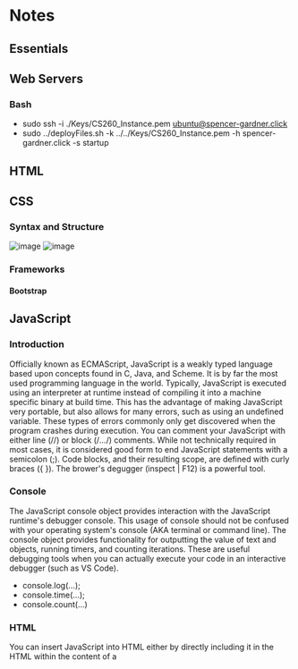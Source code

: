 # Notes

## Essentials


## Web Servers

### Bash
- sudo ssh -i ./Keys/CS260_Instance.pem ubuntu@spencer-gardner.click
- sudo ../deployFiles.sh -k ../../Keys/CS260_Instance.pem -h spencer-gardner.click -s startup


## HTML


## CSS

### Syntax and Structure
![image](https://github.com/Spencer-Gardner/CS_260/assets/120418845/1f855d6b-fb51-4836-9fa2-cf7776d492fd)
![image](https://github.com/Spencer-Gardner/CS_260/assets/120418845/85663589-da2f-4b90-9821-91ba0e97e7e2)

### Frameworks
#### Bootstrap


## JavaScript

### Introduction
Officially known as ECMAScript, JavaScript is a weakly typed language based upon concepts found in C, Java, and Scheme. It is by far the most used programming language in the world.
Typically, JavaScript is executed using an interpreter at runtime instead of compiling it into a machine specific binary at build time. This has the advantage of making JavaScript very portable, but also allows for many errors, such as using an undefined variable. These types of errors commonly only get discovered when the program crashes during execution.
You can comment your JavaScript with either line (//) or block (/*...*/) comments.
While not technically required in most cases, it is considered good form to end JavaScript statements with a semicolon (;). Code blocks, and their resulting scope, are defined with curly braces ({ }).
The brower's degugger (inspect | F12) is a powerful tool.

### Console
The JavaScript console object provides interaction with the JavaScript runtime's debugger console. This usage of console should not be confused with your operating system's console (AKA terminal or command line). The console object provides functionality for outputting the value of text and objects, running timers, and counting iterations. These are useful debugging tools when you can actually execute your code in an interactive debugger (such as VS Code).
- console.log(...);
- console.time(...);
- console.count(...)

### HTML
You can insert JavaScript into HTML either by directly including it in the HTML within the content of a <script> element, or by using the src attribute of the script element to reference an external JavaScript file.

### Types and Constructs
#### Declaring Variables
Variables are declared using either the let or const keyword. let allows you to change the value of the variable while const will cause an error if you attempt to change it.
- "use strict";
- let ...
- const ...
#### Variable Type
Because JavaScript does not enforce the declaration of a variable before you use it, it is entirely possible for a variable to have the type of Undefined.
| Type        | Meaning                                                    |
| ----------- | ---------------------------------------------------------- |
| `Null`      | The type of a variable that has not been assigned a value. |
| `Undefined` | The type of a variable that has not been defined.          |
| `Boolean`   | true or false.                                             |
| `Number`    | A 64-bit signed number.                                    |
| `BigInt`    | A number of arbitrary magnitude.                           |
| `String`    | A textual sequence of characters.                          |
| `Symbol`    | A unique value.                                            |
#### Object Type
| Type       | Use                                                                                    | Example                  |
| ---------- | -------------------------------------------------------------------------------------- | ------------------------ |
| `Object`   | A collection of properties represented by name-value pairs. Values can be of any type. | `{a:3, b:'fish'}`        |
| `Function` | An object that has the ability to be called.                                           | `function a() {}`        |
| `Date`     | Calendar dates and times.                                                              | `new Date('1995-12-17')` |
| `Array`    | An ordered sequence of any type.                                                       | `[3, 'fish']`            |
| `Map`      | A collection of key-value pairs that support efficient lookups.                        | `new Map()`              |
| `JSON`     | A lightweight data-interchange format used to share information across programs.       | `{"a":3, "b":"fish"}`    |
#### Common Operators
When dealing with a number variable, JavaScript supports standard mathematical operators like `+` (add), `-` (subtract), `*` (multiply), `/` (divide), and `===` (equality). For string variables, JavaScript supports `+` (concatenation) and `===` (equality).
- Strict Equality (===) --> Checks whether its two operands are equal, returning a Boolean result. Unlike the equality operator, the strict equality operator always considers operands of different types to be different. Because strict equality is considered more intuitive, it is almost always preferred and should be used in your code.
  -  Truthy = Value coerced to being true.
  -  Falsy = Value coerced to being false
 ``js
1 == '1';
// OUTPUT: true
null == undefined;
// OUTPUT: true
'' == false;
// OUTPUT: true
```
  - ```js
1 === '1';
// OUTPUT: false
null === undefined;
// OUTPUT: false
'' === false;
// OUTPUT: false
```
#### Type Conversion
JavaScript is a weakly typed language. That means that a variable always has a type, but the variable can change type when it is assigned a new value, or that types can be automatically converted based upon the context that they are used in. Sometimes the results of automatic conversions can be unexpected from programmers who are used to strongly typed languages. Consider the following examples...
```js
2 + '3';
// OUTPUT: '23'
2 * '3';
// OUTPUT: 6
[2] + [3];
// OUTPUT: '23'
true + null;
// OUTPUT: 1
true + undefined;
// OUTPUT: NaN
```
#### Conditionals
```js
if (...) {
  //...
} else if (...) {
  //...
} else {
  //...
}
```
#### Boolean Operators
- and (&&)
- or (||)
- not (!)
#### Loops
##### for
```js
for (let i = 0; i < 2; i++) {
  console.log(i);
}
// OUTPUT: 0 1
```
##### do while
```js
let i = 0;
do {
  console.log(i);
  i++;
} while (i < 2);
// OUTPUT: 0 1
```
##### while
```js
let i = 0;
while (i < 2) {
  console.log(i);
  i++;
}
// OUTPUT: 0 1
```
##### for in (names)
```js
const obj = { a: 1, b: 'fish' };
for (const name in obj) {
  console.log(name);
}
// OUTPUT: a
// OUTPUT: b
```
##### for of (values)
```js
const arr = ['a', 'b'];
for (const val of arr) {
  console.log(val);
}
// OUTPUT: 'a'
// OUTPUT: 'b'
```

### Strings
#### Syntax
Strings are a primitive type in JavaScript. A string variable is specified by surrounding a sequence of characters with single quotes (`'`), double quotes (`"`), or backticks (`` ` ``). The meaning of single or double quotes are equivalent, but the backtick defines a string literal that may contain JavaScript that is evaluated in place and concatenated into the string. A string literal replacement specifier is declared with a dollar sign followed by a curly brace pair. Anything inside the curly braces is evaluated as JavaScript. You can also use backticks to create multiline strings without having to explicitly escape the newline characters using `\n`.
```js
'quoted text'; // " also works

const l = 'literal';
console.log(`string ${l + (1 + 1)} text`);
// OUTPUT: string literal2 text
```
| Function      | Meaning                                                      |
| ------------- | ------------------------------------------------------------ |
| length        | The number of characters in the string                       |
| indexOf()     | The starting index of a given substring                      |
| split()       | Split the string into an array on the given delimiter string |
| startsWith()  | True if the string has a given prefix                        |
| endsWith()    | True if the string has a given suffix                        |
| toLowerCase() | Converts all characters to lowercase                         |
#### Unicode support
JavaScript supports Unicode by defining a string as a 16-bit unsigned integer that represents UTF-16 strings. Unicode support allows JavaScript to represent most languages spoken on the planet.

### Functions
#### Basics
In JavaScript functions are first class objects. That means that they can be assigned a name, passed as a parameter, returned as a result, and referenced from an object or array just like any other variable.
The basic syntax of a function begins with the `function` keyword followed by zero or more parameters and a body that may contain zero or more return statements. The return statement may return a single value. Note that there are no type declarations, as the type is always inferred by the assignment of the value to the parameter.
```js
function hello(who) {
  return 'hello ' + who;
}

console.log(hello('world'));
// OUTPUT: hello world
```
A function without a return value usually exists to produce some side effect like modifying a parameter or interacting with an external program. In the following example the side effect of the function is to output text to the debugger console.
```js
function hello(who) {
  who.count++;
  console.log('hello ' + who.name);
}

hello({ name: 'world', count: 0 });
// OUTPUT: hello world
```
#### Parameters
When a function is called, the caller may choose what parameters to provide. If a parameter is not provided then the value of the parameter is `undefined` when the function executes.
In addition to explicitly passing the value of a parameter to a function, the function can define a default value. This is done by assigning a value to the parameter in the function declaration.
```js
function labeler(value, title = 'title') {
  console.log(`${title}=${value}`);
}

labeler();
// OUTPUT: title=undefined

labeler('fish');
// OUTPUT: title=fish

labeler('fish', 'animal');
// OUTPUT: animal=fish
```
#### Anonymous
Functions in JavaScript are commonly assigned to a variable so that they can be passed as a parameter to some other function or stored as an object property. To easily support this common use you can define a function anonymously and assign it to a variable.
```js
// Function that takes a function as a parameter
function doMath(operation, a, b) {
  return operation(a, b);
}

// Anonymous function assigned to a variable
const add = function (a, b) {
  return a + b;
};

console.log(doMath(add, 5, 3));
// OUTPUT: 8

// Anonymous function assigned to a parameter
console.log(
  doMath(
    function (a, b) {
      return a - b;
    },
    5,
    3
  )
);
// OUTPUT: 2
```
#### Inner Functions
Functions can also be declared inside other functions. This allows you to modularize your code without always exposing private details.
#### Arrow Functions
##### Basics
Because functions are first order objects in JavaScript they can be declared anywhere and passed as parameters. This results in code with lots of anonymous functions cluttering things up. To make the code more compact the arrow syntax was created. This syntax replaces the need for the function keyword with the symbols => placed after the parameter declaration. The enclosing curly braces are also optional. Besides being compact, the arrow function syntax has some important semantic differences from the standard function syntax. This includes restrictions that arrow functions cannot be used for constructors or iterator generators.
```js
let myFunction = (a, b) => a * b;
```
```js
// This is a function in arrow syntax that takes no parameters and always returns 3.
() => 3;
```
```js
// The following two invocations of sort are equivalent.
const a = [1, 2, 3, 4];

// standard function syntax
a.sort(function (v1, v2) {
  return v1 - v2;
});

// arrow function syntax
a.sort((v1, v2) => v1 - v2);
```
##### Return
Arrow functions also have special rules for the return keyword. The return keyword is optional if no curly braces are provided for the function and it contains a single expression. In that case the result of the expression is automatically returned. If curly braces are provided then the arrow function behaves just like a standard function.
##### This and Closures
Arrow functions inherit the this pointer from the scope of where it is created. This makes what is known as a closure. A closure allows a function to continue referencing its creation scope, even after it has passed out of that scope.
Closures provide a valuable property when we do things like execute JavaScript within the scope of an HTML page, because it can remember the values of variables when the function was created instead of what they are when they are executed.
The point of a debounce function is to only execute a specified function once within a given time window.

### Arrays
JavaScript array objects represent a sequence of other objects and primitives. You can reference the members of the array using a zero based index. You can create an array with the Array constructor or using the array literal notation shown below.

```js
const a = [1, 2, 3];
console.log(a[1]);
// OUTPUT: 2

console.log(a.length);
// OUTPUT: 3
```
| Function | Meaning                                                   | Example                       |
| -------- | --------------------------------------------------------- | ----------------------------- |
| push     | Add an item to the end of the array                       | `a.push(4)`                   |
| pop      | Remove an item from the end of the array                  | `x = a.pop()`                 |
| slice    | Return a sub-array                                        | `a.slice(1,-1)`               |
| sort     | Run a function to sort an array in place                  | `a.sort((a,b) => b-a)`        |
| values   | Creates an iterator for use with a `for of` loop          | `for (i of a.values()) {...}` |
| find     | Find the first item satisfied by a test function          | `a.find(i => i < 2)`          |
| forEach  | Run a function on each array item                         | `a.forEach(console.log)`      |
| reduce   | Run a function to reduce each array item to a single item | `a.reduce((a, c) => a + c)`   |
| map      | Run a function to map an array to a new array             | `a.map(i => i+i)`             |
| filter   | Run a function to remove items                            | `a.filter(i => i%2)`          |
| every    | Run a function to test if all items match                 | `a.every(i => i < 3)`         |
| some     | Run a function to test if any items match                 | `a.some(i => 1 < 1)`          |
```js
const a = [1, 2, 3];

console.log(a.map((i) => i + i));
// OUTPUT: [2,4,6]
console.log(a.reduce((v1, v2) => v1 + v2));
// OUTPUT: 6
console.log(a.sort((v1, v2) => v2 - v1));
// OUTPUT: [3,2,1]

a.push(4);
console.log(a.length);
// OUTPUT: 4
```
```js
function testAll(input, tester) {
  const result = input.every(tester)
  return result
}

const result = testAll(["BYU", "Provo", "Cosmo"], (i) => i.length > 3);

console.log(result);
```

### JSON
JSON provides a simple, and yet effective way, to share and store data. By design JSON is easily convertible to, and from, JavaScript objects. This make it a very convenient data format when working with web technologies. Because of its simplicity, standardization, and compatibility with JavaScript, JSON has become one of the world's most popular data formats.
Most commonly, a JSON document contains an object. Objects contain zero or more key value pairs. The key is always a string, and the value must be one of the valid JSON data types. Key value pairs are delimited with commas. Curly braces delimit an object, square brackets and commas delimit arrays, and strings are always delimited with double quotes.
- JSON.parse() --> Converts JSON to a JavaScript object.
- JSON.stringify() --> Converts a value to the JSON notation that the value represents.
Here is an example of a JSON document.
```json
{
  "class": {
    "title": "web programming",
    "description": "Amazing"
  },
  "enrollment": ["Marco", "Jana", "فَاطِمَة"],
  "start": "2025-02-01",
  "end": null
}
```
Note that in this example, JSON cannot represent the JavaScript `undefined` object and so it gets dropped when converting from JavaScript to JSON.

### Regular Expressions
Regular expression support is built right into JavaScript.
The string class has several functions that accept regular expressions. This includes match, replace, search, and split. For a quick test to see if there is a match you can use the regular expression object's test function.
You can create a regular expression using the class constructor or a regular expression literal.
```js
const objRegex = new RegExp('ab*', 'i');
const literalRegex = /ab*/i;
```
```js
const petRegex = /(dog)|(cat)|(bird)/gim;
const text = 'Both cats and dogs are pets, but not rocks.';

text.match(petRegex);
// RETURNS: ['cat', 'dog']

text.replace(petRegex, 'animal');
// RETURNS: Both animals and animals are pets, but not rocks.

petRegex.test(text);
// RETURNS: true
```

### Rest and Spread
#### Rest
Sometimes you want a function to take an unknown number of parameters. For example, if you wanted to write a function that checks to see if some number in a list is equal to a given number, you could write this using an array.
JavaScript provides the `rest` syntax to make this easier. Think of it as a parameter that contains the `rest` of the parameters. To turn the last parameter of any function into a `rest` parameter you prefix it with three periods. You can then call it with any number of parameters and they are all automatically combined into an array.
```js
function hasNumber(test, ...numbers) {
  return numbers.some((i) => i === test);
}

hasNumber(2, 1, 2, 3);
// RETURNS: true
```
Note that you can only make the last parameter a `rest` parameter. Otherwise JavaScript would not know which parameters to combine into the array.
Technically speaking, `rest` allows JavaScript to provide what is called variadic functions.
#### Spread
Spread does the opposite of rest. It take an object that is iterable (e.g. array or string) and expands it into a function's parameters. Consider the following.
```js
function person(firstName, lastName) {
  return { first: firstName, last: lastName };
}

const p = person(...['Ryan', 'Dahl']);
console.log(p);
// OUTPUT: {first: 'Ryan', last: 'Dahl'}
```

### Exceptions
JavaScript supports exception handling using the `try catch` and `throw` syntax. An exception can be triggered whenever your code generates an exception using the `throw` keyword, or whenever an exception is generated by the JavaScript runtime, for example, when an undefined variable is used.
To catch a thrown exception, you wrap a code block with the `try` keyword, and follow the try block with a `catch` block. If within the try block, including any functions that block calls, an exception is thrown, then all of the code after the throw is ignored, the call stack is unwound, and the catch block is called.
In addition to a catch block, you can specify a `finally` block that is always called whenever the `try` block is exited regardless if an exception was ever thrown.
The basic syntax looks like the following.
```js
try {
  // normal execution code
} catch (err) {
  // exception handling code
} finally {
  // always called code
}
```
Throwing exceptions should only happen when something truly exceptional occurs.
The fallback pattern is commonly implemented using exception handling. To implement the fallback pattern you put the normal feature path in a try block and then provide a fallback implementation in the catch block. For example, normally you would get the high scores for a game by making a network request, but if the network is not available then a locally cached version of the last available scores is used. By providing a fallback, you can always return something, even if the desired feature is temporarily unavailable.

### Destructuring
Destructuring, not to be confused with destructing, is the process of pulling individual items out of an existing one, or removing structure. You can do this with either arrays or objects. This is helpful when you only care about a few items in the original structure.
An example of destructuring arrays looks like the following.
```js
const a = [1, 2, 4, 5];

// destructure the first two items from a, into the new variables b and c
const [b, c] = a;

console.log(b, c);
// OUTPUT: 1, 2
```
Note that even though it looks like you are declaring an array with the syntax on the left side of the expression, it is only specifying that you want to destructure those values out of the array.
This may also be used with the rest syntax, objects, etc.

### Objects
#### Basics
A JavaScript object represents a collection of name value pairs referred to as properties. The property name must be of type String or Symbol, but the value can be of any type. Objects also have common object-oriented functionality such as constructors, a `this` pointer, static properties and functions, and inheritance.
Objects can be created with the new operator. This causes the object's constructor to be called. Once declared you can add properties to the object by simply referencing the property name in an assignment. Any type of variable can be assigned to a property. This includes a sub-object, array, or function. The properties of an object can be referenced either with dot (`obj.prop`) or bracket notation (`obj['prop']`).
```js
const obj = new Object({a:3});
obj['b'] = 'fish';
obj.c = [1, 2, 3];
obj.hello = function () {
  console.log('hello');
};
console.log(obj);
// OUTPUT: {a: 3, b: 'fish', c: [1,2,3], hello: func}
```
```js
// object-literal syntax
const obj = {
  a: 3,
  b: 'fish',
};
```
| Function | Meaning                             |
| -------- | ----------------------------------- |
| entries  | Returns an array of key value pairs |
| keys     | Returns an array of keys            |
| values   | Returns an array of values          |
The ability to dynamically modify an object is incredibly useful when manipulating data with an indeterminate structure.
⚠ Note the different uses of the term `object`. Object can refer to the standard JavaScript objects (e.g. `Promise, Map, Object, Function, Date, ...`), or it can refer specifically to the JavaScript Object object (i.e. `new Object()`), or it can refer to any JavaScript object you create (e.g. `{a:'a', b:2}` ). This overloaded usage can be a bit confusing.
The meaning of `this` depends upon the scope of where it is used, but in the context of an object it refers to a pointer to the object.
#### Constructor
Any function that returns an object is considered a `constructor` and can be invoked with the `new` operator.
```js
function Person(name) {
  return {
    name: name,
    // object method
    log: function () {
      console.log('My name is ' + this.name);
    },
  };
}

const p = new Person('Eich');
p.log();
// OUTPUT: My name is Eich
```
#### Classes
You can use classes to define objects. Using a class clarifies the intent to create a reusable component rather than a one-off object. Class declarations look similar to declaring an object, but classes have an explicit constructor and assumed function declarations. The person object from above would look like the following when converted to a class.
```js
class Person {
  constructor(name) {
    this.name = name;
  }

  log() {
    console.log('My name is ' + this.name);
  }
}

const p = new Person('Eich');
p.log();
// OUTPUT: My name is Eich
```
You can make properties and functions of classes private by prefixing them with a # (i.e. this.#name = name;).
#### Inheritance
Classes can be extended by using the extends keyword to define inheritance. Parameters that need to be passed to the parent class are delivered using the super function. Any functions defined on the child that have the same name as the parent override the parent's implementation. A parent's function can be explicitly accessed using the super keyword.
```js
class Person {
  constructor(name) {
    this.name = name;
  }

  print() {
    return 'My name is ' + this.name;
  }
}

class Employee extends Person {
  constructor(name, position) {
    super(name);
    this.position = position;
  }

  print() {
    return super.print() + '. I am a ' + this.position;
  }
}

const e = new Employee('Eich', 'programmer');
console.log(e.print());
// OUTPUT: My name is Eich. I am a programmer
```
#### Assignment
```js
class Phone {
  constructor(regEx) {
    this.x = regEx;
  }

  static get Connected() {
    return "connected";
  }

  connect(...numberParts) {
    const id = id.join("-");
    const test = this.regEx.test(id);
    if (!test) {
      throw new Error("invalid id");
    }
    return { id: id, result: Phone.Connected };
  }
}
```

### Scope
#### Levels
1. **Global** - Visible to all code.
1. **Module** - Visible to all code running in a module.
1. **Function** - Visible within a function.
1. **Block** - Visible within a block of code delimited by curly braces.
#### Var
Initially JavaScript used the keyword var to declare a variable. The problem with var, unlike const or let, is that it ignores block scope. Variables declared with var are always logically hoisted to the top of the function. For example, the following code shows the same variable name being used within different enclosing scopes. However, because var ignores block scope the for loop is simply assigning a new value to x rather than declaring a new variable that has the same name.
⚠ There are few cases where it makes sense to use var. It is strongly suggested that you only use const and let unless you fully understand why you are using var.
#### This
The keyword `this` represents a variable that points to an object that contains the context within the scope of the currently executing line of code. The `this` variable is automatically declared and you can reference `this` anywhere in a JavaScript program. Because the value of `this` depends upon the context in which it is referenced, there are three different context that this can refer to:
1. **Global** - When `this` is referenced outside a function or object it refers to the `globalThis` object. The globalThis object represents the context for runtime environment. For example, when running in a browser, globalThis refers to the browser's window object.
1. **Function** - When `this` is referenced in a function it refers to the object that owns the function. That is either an object you defined or globalThis if the function is defined outside of an object. Note that when running is JavaScript strict mode, a global function's this variable is undefined instead of globalThis.
1. **Object** - When `this` is referenced in a object it refers to the object.
#### Closure
A closure is defined as a function and its surrounding state. That means whatever variables are accessible when a function is created are available inside of that function. This holds true even if you pass the function outside of the scope of its original creation.
Arrow functions are a bit different because they inherit the this pointer of their creation context. For example, if we make a function in our object that returns an arrow function with `return`, then the this pointer will be the object's this pointer since that was the active context at the time the arrow function was created.

### Modules
JavaScript modules allow for the partitioning and sharing of code. Initially JavaScript had no support for modules. Node.js, a server side JavaScript execution application, introduced the concept of modules in order to support the importing of packages of JavaScript from third party providers.
Because modules create a file based scope for the code they represent, you must explicitly export the objects from one file and then import them into another file.
From your HTML, you can specify that you are using an ES module by including a type attribute with the value of module in the script element. You can then import and use other modules. In the example below we create a module in the HTML by specifying its type to be module.
```html
<script type="module">
  import { alertDisplay } from './alert.js';
  alertDisplay('module loaded');
</script>
```
Fortunately, when you use a web framework bundler, discussed in later instruction, to generate your web application distribution code, you usually don't have to worry about differentiating between global scope and ES module scope. The bundler will inject all the necessary syntax to connect your HTML to your modules. Historically, this was done by removing the modules and placing all of the JavaScript in a namespaced global partition. Now that ES Modules are supported on most browsers, the bundler will expose the ES module directly.

### Document Object Model (DOM)
#### Basics
The Document Object Model (DOM) is an object representation of the HTML elements that the browser uses to render the display. The browser also exposes the DOM to external code so that you can write programs that dynamically manipulate the HTML.
The browser provides access to the DOM through a global variable name `document` that points to the root element of the DOM.
For everything in an HTML document there is a node in the DOM. This includes elements, attributes, text, comments, and whitespace. All of these nodes form a big tree, with the document node at the top.

![image](https://github.com/Spencer-Gardner/CS_260/assets/120418845/f23e4e0f-1038-46a0-8999-af65ec7dc54a)

#### Accessing the DOM
Every element in an HTML document implements the DOM Element interface, which is derived from the DOM Node interface. The DOM Element Interface provides the means for iterating child elements, accessing the parent element, and manipulating the element's attributes. From your JavaScript code, you can start with the document variable and walk through the every element in the tree.
```js
function displayElement(el) {
  console.log(el.tagName);
  for (const child of el.children) {
    displayElement(child);
  }
}

displayElement(document);
```
You can provide a CSS selector to the querySelectorAll function in order to select elements from the document. The textContent property contains all of the element's text. You can even access a textual representation of an element's HTML content with the innerHTML property.
```js
const listElements = document.querySelectorAll('p');
for (const el of listElements) {
  console.log(el.textContent);
}
```
#### Modifying the DOM
The DOM supports the ability to insert, modify, or delete the elements in the DOM. To create a new element you first create the element on the DOM document. You then insert the new element into the DOM tree by appending it to an existing element in the tree.
```js
function insertChild(parentSelector, text) {
  const newChild = document.createElement('div');
  newChild.textContent = text;

  const parentElement = document.querySelector(parentSelector);
  parentElement.appendChild(newChild);
}

insertChild('#courses', 'new course');
```

To delete elements call the `removeChild` function on the parent element.

```js
function deleteElement(elementSelector) {
  const el = document.querySelector(elementSelector);
  el.parentElement.removeChild(el);
}

deleteElement('#courses div');
```
#### Injecting HTML
The DOM also allows you to inject entire blocks of HTML into an element. The following code finds the first `div` element in the DOM and replaces all the HTML it contains. However, directly injecting HTML as a block of text is a common attack vector for hackers, so be careful.
```js
const el = document.querySelector('div');
el.innerHTML = '<div class="injected"><b>Hello</b>!</div>';
```
#### Event Listeners
All DOM elements support the ability to attach a function that gets called when an event occurs on the element. These functions are called event listeners. Here is an example of an event listener that gets called when an element gets clicked.
```js
const submitDataEl = document.querySelector('#submitData');
submitDataEl.addEventListener('click', function (event) {
  console.log(event.type);
});
```
```html
<button onclick='alert("clicked")'>click me</button>
```

### Local Storage
The browser's `localStorage` API provides the ability to persistently store and retrieve data (i.e. scores, usernames, etc.,) on a user's browser across user sessions and HTML page renderings. For example, your frontend JavaScript code could store a user's name on one HTML page, and then retrieve the name later when a different HTML page is loaded. The user's name will also be available in local storage the next time the same browser is used to access the same website.
In addition to persisting application data between page renderings, `localStorage` is also used as a cache for when data cannot be obtained from the server. For example, your frontend JavaScript could store the last high scores obtained from the service, and then display those scores in the future if the service is not available.
| Function             | Meaning                                      |
| -------------------- | -------------------------------------------- |
| setItem(name, value) | Sets a named item's value into local storage |
| getItem(name)        | Gets a named item's value from local storage |
| removeItem(name)     | Removes a named item from local storage      |
| clear()              | Clears all items in local storage            |
A local storage value must be of type `string`, `number`, or `boolean`. If you want to store a JavaScript object or array, then you must first convert it to a JSON string with `JSON.stringify()` on insertion, and parse it back to JavaScript with `JSON.parse()` when retrieved.

### Promises
#### Basics
JavaScript executes as a single threaded application. That means there is only ever one piece of code executing at the same time. However, the fact that it does not execute concurrently does not mean that it does not execute in parallel. You can asynchronously execute code with the use of a JavaScript `Promise`. Because the execution is asynchronous the promise object can be in one of three states at any given point in time.
1. **pending** - Currently running asynchronously
1. **fulfilled** - Completed successfully
1. **rejected** - Failed to complete
You create a promise by calling the Promise object constructor and passing it an executor function that runs the asynchronous operation. Executing asynchronously means that promise constructor may return before the promise executor function runs.
#### Time Out
```js
const delay = (msg, wait) => {
  setTimeout(() => {
    console.log(msg, wait);
  }, 1000 * wait);
};
```
#### Resolve and Reject
Now that we know how to use a promise to execute asynchronously, we need to be able to set the state to `fulfilled` when things complete correctly, or to `rejected` when an error happens. The promise executor function takes two functions as parameters, `resolve` and `reject`. Calling `resolve` sets the promise to the `fulfilled` state, and calling `reject` sets the promise to the `rejected` state.
Consider the following "coin toss" promise that waits ten seconds and then has a fifty percent chance of resolving or rejecting.
```js
const coinToss = new Promise((resolve, reject) => {
  setTimeout(() => {
    if (Math.random() > 0.5) {
      resolve('success');
    } else {
      reject('error');
    }
  }, 10000);
});
```
If you log the coinToss promise object to the console immediately after calling the constructor, it will display that it is in the `pending` state.
```js
console.log(coinToss);
// OUTPUT: Promise {<pending>}
```
If you then wait ten seconds and the log the coinToss promise object again, the state will either show as `fulfilled` or `rejected` depending upon the way the coin landed.
```js
console.log(coinToss);
// OUTPUT: Promise {<fulfilled>}
```
```js
coinToss
  .then((result) => console.log(`Coin toss result: ${result}`))
  .catch((err) => console.log(`Error: ${err}`))
  .finally(() => console.log('Toss completed'));

// OUTPUT:
//    Coin toss result: tails
//    Toss completed
```
#### Observer Pattern
Promises are the standard way to do asynchronous processing in JavaScript, but they are not the only way. The Observer pattern, popularized by web programming frameworks such as Angular, use a model called Observer. The major difference between Observers and Promises is that Promises immediately begin to execute when the Promise is created, but Observers form a pipeline that you then pass an execution object into. This allows Observers to be reused, and the result of executing an Observable to be saved as a history of a particular execution.

### Async / Await
JavaScript Promise objects are great for asynchronous execution, but as developers began to build large systems with promises they started wanting a more concise representation. This was provided with the introduction of the `async/await` syntax. The `await` keyword wraps the execution of a promise and removed the need to chain functions. The `await` expression will block until the promise state moves to `fulfilled`, or throws an exception if the state moves to `rejected`. For example, if we have a function that returns a coin toss promise.
```js
try {
  const result = await coinToss();
  console.log(`Toss result ${result}`);
} catch (err) {
  console.error(`Error: ${err}`);
} finally {
  console.log(`Toss completed`);
}
```
One important restriction for working with `await` is that you cannot call await unless it is called at the top level of the JavaScript, or is in a function that is defined with the `async` keyword. Applying the `async` keyword transforms the function so that it returns a promise that will resolve to the value that was previously returned by the function. Basically this turns any function into an asynchronous function, so that it can in turn make asynchronous requests.

### Debugging

